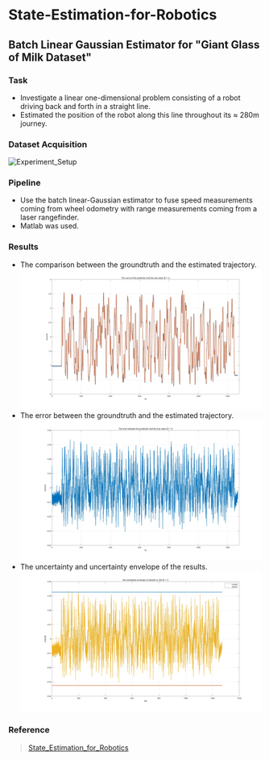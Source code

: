 # State-Estimation-for-Robotics

## Batch Linear Gaussian Estimator for "Giant Glass of Milk Dataset"
### Task 
- Investigate a linear one-dimensional problem consisting of a robot driving back and forth in a straight line. 
- Estimated the position of the robot along this line throughout its ≈ 280m journey. 

### Dataset Acquisition
![Experiment_Setup](https://github.com/Vincentive1232/State-Estimation-for-Robotics/blob/Batch_Linear-Gaussian_Estimator/exercise_2_plot/f3bab0bf39901312e9cc858d7acc672.png)

### Pipeline
- Use the batch linear-Gaussian estimator to fuse speed measurements coming from wheel odometry with range measurements coming from a laser rangefinder.
- Matlab was used.

### Results
- The comparison between the groundtruth and the estimated trajectory. ![Comparison](https://github.com/Vincentive1232/State-Estimation-for-Robotics/blob/master/SER_A2_Final/exercise_2_plot/1.jpg)
- The error between the groundtruth and the estimated trajectory. ![Error](https://github.com/Vincentive1232/State-Estimation-for-Robotics/blob/master/SER_A2_Final/exercise_2_plot/2.jpg)
- The uncertainty and uncertainty envelope of the results. ![Uncertainty](https://github.com/Vincentive1232/State-Estimation-for-Robotics/blob/master/SER_A2_Final/exercise_2_plot/3.jpg)

### Reference
> [State_Estimation_for_Robotics](http://asrl.utias.utoronto.ca/~tdb/bib/barfoot_ser24.pdf)